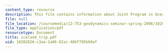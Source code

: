```yaml
---
content_type: resource
description: This file contains information about Joint Program in Oceanography.
file: null
file_location: /coursemedia/12-753-geodynamics-seminar-spring-2006/10202826c3aa2a8682ac48bf705bb9af_iceland_trip.pdf
file_type: application/pdf
resourcetype: Document
title: iceland_trip.pdf
uid: 10202826-c3aa-2a86-82ac-48bf705bb9af
---
```

